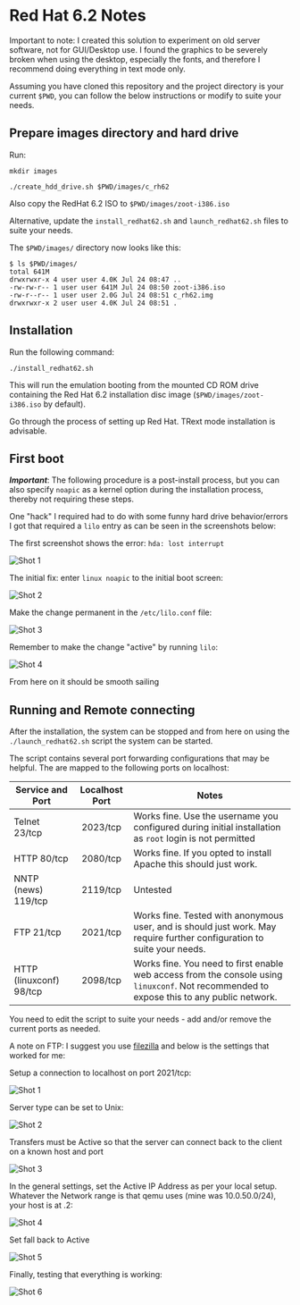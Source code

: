 # Red Hat 6.2 Notes

Important to note: I created this solution to experiment on old server software, not for GUI/Desktop use. I found the graphics to be severely broken when using the desktop, especially the fonts, and therefore I recommend doing everything in text mode only.

Assuming you have cloned this repository and the project directory is your current `$PWD`, you can follow the below instructions or modify to suite your needs.

## Prepare images directory and hard drive

Run:

```shell
mkdir images

./create_hdd_drive.sh $PWD/images/c_rh62
```

Also copy the RedHat 6.2 ISO to `$PWD/images/zoot-i386.iso`

Alternative, update the `install_redhat62.sh` and `launch_redhat62.sh` files to suite your needs.

The `$PWD/images/` directory now looks like this:

```shell
$ ls $PWD/images/
total 641M
drwxrwxr-x 4 user user 4.0K Jul 24 08:47 ..
-rw-rw-r-- 1 user user 641M Jul 24 08:50 zoot-i386.iso
-rw-r--r-- 1 user user 2.0G Jul 24 08:51 c_rh62.img
drwxrwxr-x 2 user user 4.0K Jul 24 08:51 .

```

## Installation

Run the following command:

```shell
./install_redhat62.sh
```

This will run the emulation booting from the mounted CD ROM drive containing the Red Hat 6.2 installation disc image (`$PWD/images/zoot-i386.iso` by default).

Go through the process of setting up Red Hat. TRext mode installation is advisable.

## First boot

_**Important**_: The following procedure is a post-install process, but you can also specify `noapic` as a kernel option during the installation process, thereby not requiring these steps.

One "hack" I required had to do with some funny hard drive behavior/errors I got that required a `lilo` entry as can be seen in the screenshots below:

The first screenshot shows the error: `hda: lost interrupt`

![Shot 1](screenshots/qemu_redhat62_setup_01.png)

The initial fix: enter `linux noapic` to the initial boot screen:

![Shot 2](screenshots/qemu_redhat62_setup_02.png)

Make the change permanent in the `/etc/lilo.conf` file:

![Shot 3](screenshots/qemu_redhat62_setup_03.png)

Remember to make the change "active" by running `lilo`:

![Shot 4](screenshots/qemu_redhat62_setup_04.png)

From here on it should be smooth sailing

## Running and Remote connecting

After the installation, the system can be stopped and from here on using the `./launch_redhat62.sh` script the system can be started.

The script contains several port forwarding configurations that may be helpful. The are mapped to the following ports on localhost:

| Service and Port        | Localhost Port | Notes                                                                                                                                     |
|-------------------------|:--------------:|-------------------------------------------------------------------------------------------------------------------------------------------|
| Telnet 23/tcp           | 2023/tcp       | Works fine. Use the username you configured during initial installation as `root` login is not permitted                                  |
| HTTP 80/tcp             | 2080/tcp       | Works fine. If you opted to install Apache this should just work.                                                                         |
| NNTP (news) 119/tcp     | 2119/tcp       | Untested                                                                                                                                  |
| FTP 21/tcp              | 2021/tcp       | Works fine. Tested with anonymous user, and is should just work. May require further configuration to suite your needs.                   |
| HTTP (linuxconf) 98/tcp | 2098/tcp       | Works fine. You need to first enable web access from the console using `linuxconf`. Not recommended to expose this to any public network. |

You need to edit the script to suite your needs - add and/or remove the current ports as needed.

A note on FTP: I suggest you use [filezilla](https://filezilla-project.org/) and below is the settings that worked for me:

Setup a connection to localhost on port 2021/tcp:

![Shot 1](screenshots/filezilla_01.png)

Server type can be set to Unix:

![Shot 2](screenshots/filezilla_02.png)

Transfers must be Active so that the server can connect back to the client on a known host and port

![Shot 3](screenshots/filezilla_03.png)

In the general settings, set the Active IP Address as per your local setup. Whatever the Network range is that qemu uses (mine was 10.0.50.0/24), your host is at .2:

![Shot 4](screenshots/filezilla_04.png)

Set fall back to Active

![Shot 5](screenshots/filezilla_05.png)

Finally, testing that everything is working:

![Shot 6](screenshots/filezilla_06.png)



